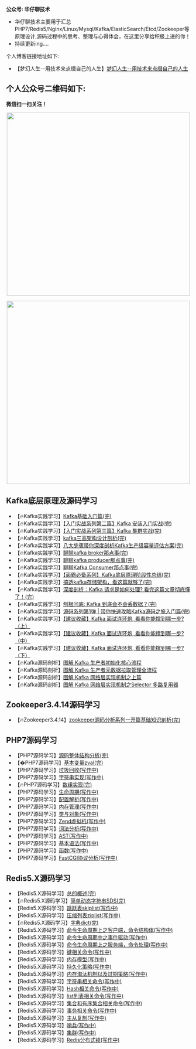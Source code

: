 **公众号: 华仔聊技术**

- 华仔聊技术主要用于汇总PHP7/Redis5/Nginx/Linux/Mysql/Kafka/ElasticSearch/Etcd/Zookeeper等原理设计,源码过程中的思考、整理与心得体会，在这里分享给积极上进的你！  
- 持续更新ing....

个人博客链接地址如下:
 
 - 【梦幻人生--用技术来点缀自己的人生】[梦幻人生--用技术来点缀自己的人生](https://www.jianshu.com/u/d1efae5b9216)
 ## 个人公众号二维码如下:
 **微信扫一扫关注！**   
 <p align="center"><img src="https://github.com/menghuan/lnmp-code-analysis/blob/master/%E6%89%AB%E7%A0%81_%E6%90%9C%E7%B4%A2%E8%81%94%E5%90%88%E4%BC%A0%E6%92%AD%E6%A0%B7%E5%BC%8F-%E6%A0%87%E5%87%86%E8%89%B2%E7%89%88.png" width="500px"></p>
 
<p align="center"><img src="https://github.com/menghuan/lnmp-code-analysis/blob/master/%E6%89%AB%E7%A0%81_%E6%90%9C%E7%B4%A2%E8%81%94%E5%90%88%E4%BC%A0%E6%92%AD%E6%A0%B7%E5%BC%8F-%E6%A0%87%E5%87%86%E8%89%B2%E7%89%88.png" width="500px"></p>

 ## Kafka底层原理及源码学习
 - 【🔥Kafka实践学习】[Kafka基础入门篇(完)](https://articles.zsxq.com/id_69gssikbm5dj.html)
 - 【🔥Kafka实践学习】[【入门实战系列第二篇】Kafka 安装入门实战(完)](https://articles.zsxq.com/id_f3x6sktguwdn.html)
 - 【🔥Kafka实践学习】[【入门实战系列第三篇】Kafka 集群实战(完)](https://articles.zsxq.com/id_kbeatrpxulfj.html)
 - 【🔥Kafka实践学习】[kafka三高架构设计剖析(完)](https://mp.weixin.qq.com/s/qJoSAlTIefEOVtV-Bcnb-g)
 - 【🔥Kafka实践学习】[八大步骤带你深度剖析Kafka生产级容量评估方案(完)](https://mp.weixin.qq.com/s/DSlJqWBGx_Vc1CHACgsSfQ)
 - 【🔥Kafka实践学习】[聊聊kafka broker那点事(完)](https://mp.weixin.qq.com/s/ZVxFSMoXHfC28-oQgXYrig)
 - 【🔥Kafka实践学习】[聊聊kafka producer那点事(完)](https://mp.weixin.qq.com/s/Tq5dQBjcXF4bXtTqFFbmGQ)
 - 【🔥Kafka实践学习】[聊聊Kafka Consumer那点事(完)](https://mp.weixin.qq.com/s/jSAgh_cPgEo-jRuEwErFQg)
 - 【🔥Kafka实践学习】[【面霸必备系列】Kafka底层原理阶段性总结(完)](https://mp.weixin.qq.com/s/DhKb_6O4H6LT3TvChMUlYA)
 - 【🔥Kafka实践学习】[搞透kafka存储架构，看这篇就够了(完)](https://mp.weixin.qq.com/s/p45FtD673s-cdkeHqrEc-g)
 - 【🔥Kafka实践学习】[深度剖析：Kafka 请求是如何处理? 看完这篇文章彻底懂了！(完)](https://mp.weixin.qq.com/s/dhxjGmzpqSr8ACeKqpPD4g)
 - 【🔥Kafka实践学习】[刨根问底: Kafka 到底会不会丢数据？(完)](https://mp.weixin.qq.com/s/g7L3kN1FDitZ60EdmU2zxA)
 - 【🔥Kafka实践学习】[源码系列第1弹 | 带你快速攻略Kafka源码之旅入门篇(完)](https://mp.weixin.qq.com/s/DuGJou6CAsFEvDHKKQz2dw)
 - 【🔥Kafka实践学习】[【建议收藏】Kafka 面试连环炮, 看看你能撑到哪一步?（上）](https://mp.weixin.qq.com/s/8OAQzZ5jZYV2Fvtg0pfZoQ)
 - 【🔥Kafka实践学习】[【建议收藏】Kafka 面试连环炮, 看看你能撑到哪一步?（中）](https://mp.weixin.qq.com/s/CG93xB6ubjJRlYJlxhtcSg)
 - 【🔥Kafka实践学习】[【建议收藏】Kafka 面试连环炮, 看看你能撑到哪一步?（下）](https://mp.weixin.qq.com/s/HksQtlhYG2hRHMKD85ktnw)
 - 【🔥Kafka源码剖析】[图解 Kafka 生产者初始化核心流程](https://mp.weixin.qq.com/s/n0mBxx-VjaxSBDSWXHlbcg)
 - 【🔥Kafka源码剖析】[图解 Kafka 生产者元数据拉取管理全流程](https://mp.weixin.qq.com/s/2l3QvU5K8wQwc1SlUmgBvg)
 - 【🔥Kafka源码剖析】[图解 Kafka 网络层实现机制之上篇](https://mp.weixin.qq.com/s/U_0pqYNcZXbh-PfcttW3ag)
 - 【🔥Kafka源码剖析】[图解 Kafka 网络层实现机制之Selector 多路复用器](https://mp.weixin.qq.com/s/m1aNkPcotz4mHrufDocyrw)
 
 

 ## Zookeeper3.4.14源码学习
 - 【🔥Zookeeper3.4.14】[zookeeper源码分析系列一开篇基础知识剖析(完)](https://mp.weixin.qq.com/s/0Qc-fOh7aSSX8B6TiyIY8w)


## PHP7源码学习
 - 【PHP7源码学习】[源码整体结构分析(完)](https://www.jianshu.com/p/7a4480615aa9)
 - 【�PHP7源码学习】[基本变量zval(完)](https://mp.weixin.qq.com/s/qal5sZhMpNGsuVe1NS_tnQ)
 - 【PHP7源码学习】[垃圾回收(写作中)](写作中)
 - 【PHP7源码学习】[字符串实现(写作中)](写作中)
 - 【🔥PHP7源码学习】[数组实现(完)](https://mp.weixin.qq.com/s/J8eICn4BSvwmAyrbeG1xKA)
 - 【PHP7源码学习】[生命周期(写作中)](写作中)
 - 【PHP7源码学习】[配置解析(写作中)](写作中)
 - 【PHP7源码学习】[内存管理(写作中)](写作中)
 - 【PHP7源码学习】[类与对象(写作中)](写作中)
 - 【PHP7源码学习】[Zend虚拟机(写作中)](写作中)
 - 【PHP7源码学习】[词法分析(写作中)](写作中)
 - 【PHP7源码学习】[AST(写作中)](写作中)
 - 【PHP7源码学习】[基本语法(写作中)](写作中)
 - 【PHP7源码学习】[函数(写作中)](写作中)
 - 【PHP7源码学习】[FastCGI协议分析(写作中)](写作中)
 
 ## Redis5.X源码学习
 - 【Redis5.X源码学习】[总的概述(完)](https://www.jianshu.com/p/ad4fe7848030)
 - 【🔥Redis5.X源码学习】[简单动态字符串SDS(完)](https://mp.weixin.qq.com/s/4qIFFjj2thqOWJJgqoiXuA)
 - 【Redis5.X源码学习】[跳跃表skiplist(写作中)](写作中)
 - 【Redis5.X源码学习】[压缩列表ziplist(写作中)](写作中)
 - 【🔥Redis5.X源码学习】[字典dict(完)](https://mp.weixin.qq.com/s/IUMKc0ywZqGVbbqNRRUQYw)
 - 【Redis5.X源码学习】[命令生命周期上之客户端，命令结构体(写作中)](写作中)
 - 【Redis5.X源码学习】[命令生命周期中之事件驱动(写作中)](写作中)
 - 【Redis5.X源码学习】[命令生命周期上之服务端，命令处理(写作中)](写作中)
 - 【Redis5.X源码学习】[键相关命令(写作中)](写作中)
 - 【Redis5.X源码学习】[内存模型(写作中)](写作中)
 - 【Redis5.X源码学习】[持久化策略(写作中)](写作中)
 - 【Redis5.X源码学习】[内存淘汰机制以及过期策略(写作中)](写作中)
 - 【Redis5.X源码学习】[字符串相关命令(写作中)](写作中)
 - 【Redis5.X源码学习】[Hash相关命令(写作中)](写作中)
 - 【Redis5.X源码学习】[list列表相关命令(写作中)](写作中)
 - 【Redis5.X源码学习】[集合和有序集合相关命令(写作中)](写作中)
 - 【Redis5.X源码学习】[事务相关命令(写作中)](写作中)
 - 【Redis5.X源码学习】[主从复制(写作中)](写作中)
 - 【Redis5.X源码学习】[哨兵(写作中)](写作中)
 - 【Redis5.X源码学习】[集群(写作中)](写作中)
 - 【Redis5.X源码学习】[Redis分布式锁(写作中)](写作中)

 
 
